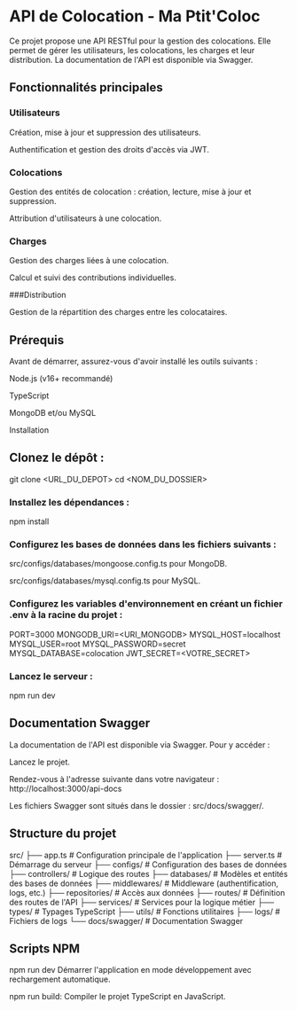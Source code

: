 # API de Colocation - Ma Ptit'Coloc

Ce projet propose une API RESTful pour la gestion des colocations. Elle permet de gérer les utilisateurs, les colocations, les charges et leur distribution. La documentation de l'API est disponible via Swagger.

## Fonctionnalités principales

### Utilisateurs

Création, mise à jour et suppression des utilisateurs.

Authentification et gestion des droits d'accès via JWT.

### Colocations

Gestion des entités de colocation : création, lecture, mise à jour et suppression.

Attribution d'utilisateurs à une colocation.

### Charges

Gestion des charges liées à une colocation.

Calcul et suivi des contributions individuelles.

###Distribution

Gestion de la répartition des charges entre les colocataires.

## Prérequis

Avant de démarrer, assurez-vous d'avoir installé les outils suivants :

Node.js (v16+ recommandé)

TypeScript

MongoDB et/ou MySQL

Installation

## Clonez le dépôt :

git clone <URL_DU_DEPOT>
cd <NOM_DU_DOSSIER>

### Installez les dépendances :

npm install

### Configurez les bases de données dans les fichiers suivants :

src/configs/databases/mongoose.config.ts pour MongoDB.

src/configs/databases/mysql.config.ts pour MySQL.

### Configurez les variables d'environnement en créant un fichier .env à la racine du projet :

PORT=3000
MONGODB_URI=<URI_MONGODB>
MYSQL_HOST=localhost
MYSQL_USER=root
MYSQL_PASSWORD=secret
MYSQL_DATABASE=colocation
JWT_SECRET=<VOTRE_SECRET>

### Lancez le serveur :

npm run dev

## Documentation Swagger

La documentation de l'API est disponible via Swagger. Pour y accéder :

Lancez le projet.

Rendez-vous à l'adresse suivante dans votre navigateur : http://localhost:3000/api-docs

Les fichiers Swagger sont situés dans le dossier : src/docs/swagger/.

## Structure du projet

src/
├── app.ts                 # Configuration principale de l'application
├── server.ts              # Démarrage du serveur
├── configs/               # Configuration des bases de données
├── controllers/           # Logique des routes
├── databases/             # Modèles et entités des bases de données
├── middlewares/           # Middleware (authentification, logs, etc.)
├── repositories/          # Accès aux données
├── routes/                # Définition des routes de l'API
├── services/              # Services pour la logique métier
├── types/                 # Typages TypeScript
├── utils/                 # Fonctions utilitaires
├── logs/                  # Fichiers de logs
└── docs/swagger/          # Documentation Swagger

## Scripts NPM

npm run dev Démarrer l'application en mode développement avec rechargement automatique.

npm run build: Compiler le projet TypeScript en JavaScript.
